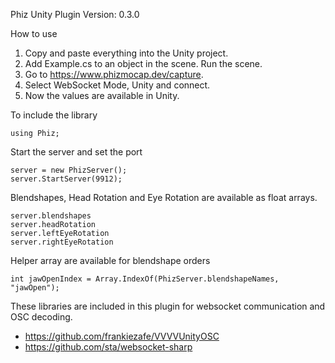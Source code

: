 Phiz Unity Plugin
Version: 0.3.0

How to use
1. Copy and paste everything into the Unity project.
2. Add Example.cs to an object in the scene. Run the scene.
3. Go to https://www.phizmocap.dev/capture.
4. Select WebSocket Mode, Unity and connect.
5. Now the values are available in Unity.

To include the library
```
using Phiz;
```

Start the server and set the port
```
server = new PhizServer();
server.StartServer(9912);
```

Blendshapes, Head Rotation and Eye Rotation are available as float arrays.
```
server.blendshapes
server.headRotation
server.leftEyeRotation
server.rightEyeRotation
```

Helper array are available for blendshape orders
```
int jawOpenIndex = Array.IndexOf(PhizServer.blendshapeNames, "jawOpen");
```

These libraries are included in this plugin for websocket communication and OSC decoding.
- https://github.com/frankiezafe/VVVVUnityOSC
- https://github.com/sta/websocket-sharp


